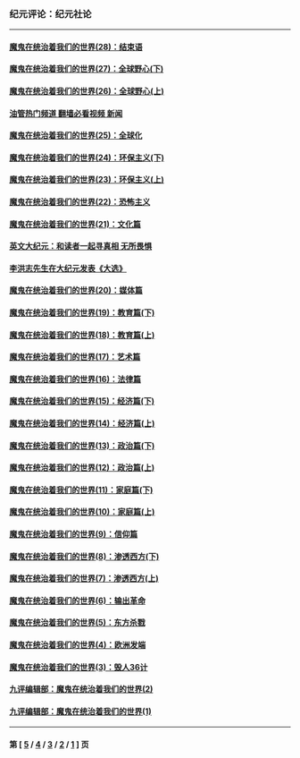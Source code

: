 ### 纪元评论：纪元社论
---
#### [魔鬼在统治着我们的世界(28)：结束语](../../pages/nsc422/n10936246.md?09210330) 
#### [魔鬼在统治着我们的世界(27)：全球野心(下)](../../pages/nsc422/n10928319.md?09210330) 
#### [魔鬼在统治着我们的世界(26)：全球野心(上)](../../pages/nsc422/n10900318.md?09210330) 
#### [油管热门频道 翻墙必看视频 新闻](ok?09210330)
#### [魔鬼在统治着我们的世界(25)：全球化](../../pages/nsc422/n10788205.md?09210330) 
#### [魔鬼在统治着我们的世界(24)：环保主义(下)](../../pages/nsc422/n10695307.md?09210330) 
#### [魔鬼在统治着我们的世界(23)：环保主义(上)](../../pages/nsc422/n10688613.md?09210330) 
#### [魔鬼在统治着我们的世界(22)：恐怖主义](../../pages/nsc422/n10614727.md?09210330) 
#### [魔鬼在统治着我们的世界(21)：文化篇](../../pages/nsc422/n10597706.md?09210330) 
#### [英文大纪元：和读者一起寻真相 无所畏惧](../../pages/nsc422/n12542027.md?09210330) 
#### [李洪志先生在大纪元发表《大选》](../../pages/nsc422/n12534746.md?09210330) 
#### [魔鬼在统治着我们的世界(20)：媒体篇](../../pages/nsc422/n10586579.md?09210330) 
#### [魔鬼在统治着我们的世界(19)：教育篇(下)](../../pages/nsc422/n10564808.md?09210330) 
#### [魔鬼在统治着我们的世界(18)：教育篇(上)](../../pages/nsc422/n10526970.md?09210330) 
#### [魔鬼在统治着我们的世界(17)：艺术篇](../../pages/nsc422/n10499093.md?09210330) 
#### [魔鬼在统治着我们的世界(16)：法律篇](../../pages/nsc422/n10485969.md?09210330) 
#### [魔鬼在统治着我们的世界(15)：经济篇(下)](../../pages/nsc422/n10469975.md?09210330) 
#### [魔鬼在统治着我们的世界(14)：经济篇(上)](../../pages/nsc422/n10457370.md?09210330) 
#### [魔鬼在统治着我们的世界(13)：政治篇(下)](../../pages/nsc422/n10448270.md?09210330) 
#### [魔鬼在统治着我们的世界(12)：政治篇(上)](../../pages/nsc422/n10444576.md?09210330) 
#### [魔鬼在统治着我们的世界(11)：家庭篇(下)](../../pages/nsc422/n10440961.md?09210330) 
#### [魔鬼在统治着我们的世界(10)：家庭篇(上)](../../pages/nsc422/n10435448.md?09210330) 
#### [魔鬼在统治着我们的世界(9)：信仰篇](../../pages/nsc422/n10432159.md?09210330) 
#### [魔鬼在统治着我们的世界(8)：渗透西方(下)](../../pages/nsc422/n10429603.md?09210330) 
#### [魔鬼在统治着我们的世界(7)：渗透西方(上)](../../pages/nsc422/n10426013.md?09210330) 
#### [魔鬼在统治着我们的世界(6)：输出革命](../../pages/nsc422/n10421536.md?09210330) 
#### [魔鬼在统治着我们的世界(5)：东方杀戮](../../pages/nsc422/n10417707.md?09210330) 
#### [魔鬼在统治着我们的世界(4)：欧洲发端](../../pages/nsc422/n10414890.md?09210330) 
#### [魔鬼在统治着我们的世界(3)：毁人36计](../../pages/nsc422/n10411583.md?09210330) 
#### [九评编辑部：魔鬼在统治着我们的世界(2)](../../pages/nsc422/n10410036.md?09210330) 
#### [九评编辑部：魔鬼在统治着我们的世界(1)](../../pages/nsc422/n10406825.md?09210330) 

---
#### 第 [ [5](./5.md?09210330) / [4](./4.md?09210330) / [3](./3.md?09210330) / [2](./2.md?09210330) / [1](./1.md?09210330) ] 页
